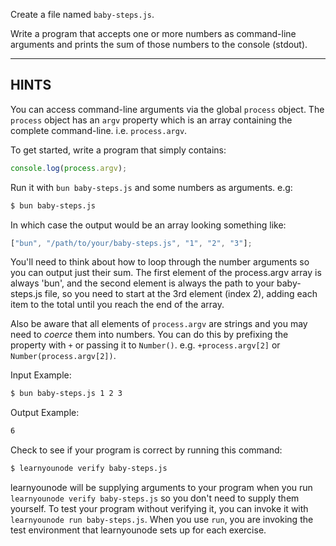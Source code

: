 Create a file named `baby-steps.js`.

Write a program that accepts one or more numbers as command-line arguments and prints the sum of those numbers to the console (stdout).

---

## HINTS

You can access command-line arguments via the global `process` object. The `process` object has an `argv` property which is an array containing the complete command-line. i.e. `process.argv`.

To get started, write a program that simply contains:

```js
console.log(process.argv);
```

Run it with `bun baby-steps.js` and some numbers as arguments. e.g:

```sh
$ bun baby-steps.js
```

In which case the output would be an array looking something like:

```js
["bun", "/path/to/your/baby-steps.js", "1", "2", "3"];
```

You'll need to think about how to loop through the number arguments so you can output just their sum. The first element of the process.argv array is always 'bun', and the second element is always the path to your baby-steps.js file, so you need to start at the 3rd element (index 2), adding each item to the total until you reach the end of the array.

Also be aware that all elements of `process.argv` are strings and you may need to _coerce_ them into numbers. You can do this by prefixing the property with `+` or passing it to `Number()`. e.g. `+process.argv[2]` or `Number(process.argv[2])`.

Input Example:

```sh
$ bun baby-steps.js 1 2 3
```

Output Example:

```sh
6
```

Check to see if your program is correct by running this command:

```sh
$ learnyounode verify baby-steps.js
```

learnyounode will be supplying arguments to your program when you run `learnyounode verify baby-steps.js` so you don't need to supply them yourself. To test your program without verifying it, you can invoke it with `learnyounode run baby-steps.js`. When you use `run`, you are invoking the test environment that learnyounode sets up for each exercise.
